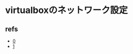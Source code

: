 # virtualboxのネットワーク設定

## refs
- [0](https://qiita.com/taopi/items/0f9475e4c0e230911eb7)
- [1](http://zorinos.seesaa.net/article/450304938.html)
